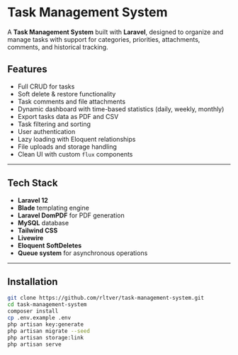 # Task Management System

A **Task Management System** built with **Laravel**, designed to organize and manage tasks with support for categories, priorities, attachments, comments, and historical tracking.

## Features

- Full CRUD for tasks
- Soft delete & restore functionality
- Task comments and file attachments
- Dynamic dashboard with time-based statistics (daily, weekly, monthly)
- Export tasks data as PDF and CSV
- Task filtering and sorting
- User authentication
- Lazy loading with Eloquent relationships
- File uploads and storage handling
- Clean UI with custom `flux` components

---

## Tech Stack

- **Laravel 12**
- **Blade** templating engine
- **Laravel DomPDF** for PDF generation
- **MySQL** database
- **Tailwind CSS**
- **Livewire**
- **Eloquent SoftDeletes**
- **Queue system** for asynchronous operations

---

## Installation

```bash
git clone https://github.com/rltver/task-management-system.git
cd task-management-system
composer install
cp .env.example .env
php artisan key:generate
php artisan migrate --seed
php artisan storage:link
php artisan serve
